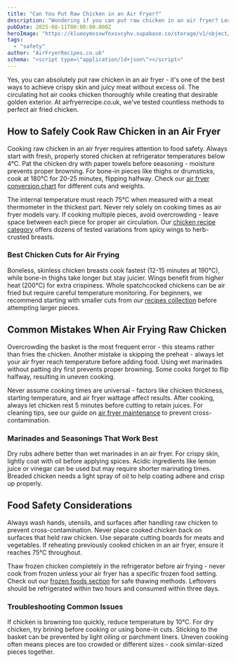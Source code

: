 ```yaml
---
title: "Can You Put Raw Chicken in an Air Fryer?"
description: "Wondering if you can put raw chicken in an air fryer? Learn the safety tips, cooking times, and best practices for perfect results every time."
pubDate: 2025-08-11T00:00:00.000Z
heroImage: "https://klueoymssxwfnxsvcyhv.supabase.co/storage/v1/object/public/md/can-you-put-raw-chicken-in-an-air-fryer-05578e57.png"
tags:
  - "safety"
author: "AirFryerRecipes.co.uk"
schema: "<script type=\"application/ld+json\"></script>"
---
```


<p>Yes, you can absolutely put raw chicken in an air fryer - it's one of the best ways to achieve crispy skin and juicy meat without excess oil. The circulating hot air cooks chicken thoroughly while creating that desirable golden exterior. At airfryerrecipe.co.uk, we've tested countless methods to perfect air fried chicken.</p>

<h2>How to Safely Cook Raw Chicken in an Air Fryer</h2>
<p>Cooking raw chicken in an air fryer requires attention to food safety. Always start with fresh, properly stored chicken at refrigerator temperatures below 4°C. Pat the chicken dry with paper towels before seasoning - moisture prevents proper browning. For bone-in pieces like thighs or drumsticks, cook at 180°C for 20-25 minutes, flipping halfway. Check our <a href=https://www.airfryerrecipe.co.uk/air-fryer-conversion-chart>air fryer conversion chart</a> for different cuts and weights.</p>
<p>The internal temperature must reach 75°C when measured with a meat thermometer in the thickest part. Never rely solely on cooking times as air fryer models vary. If cooking multiple pieces, avoid overcrowding - leave space between each piece for proper air circulation. Our <a href=https://www.airfryerrecipe.co.uk/recipe-category/chicken>chicken recipe category</a> offers dozens of tested variations from spicy wings to herb-crusted breasts.</p>

<h3>Best Chicken Cuts for Air Frying</h3>
<p>Boneless, skinless chicken breasts cook fastest (12-15 minutes at 190°C), while bone-in thighs take longer but stay juicier. Wings benefit from higher heat (200°C) for extra crispiness. Whole spatchcocked chickens can be air fried but require careful temperature monitoring. For beginners, we recommend starting with smaller cuts from our <a href=https://www.airfryerrecipe.co.uk/recipes>recipes collection</a> before attempting larger pieces.</p>

<h2>Common Mistakes When Air Frying Raw Chicken</h2>
<p>Overcrowding the basket is the most frequent error - this steams rather than fries the chicken. Another mistake is skipping the preheat - always let your air fryer reach temperature before adding food. Using wet marinades without patting dry first prevents proper browning. Some cooks forget to flip halfway, resulting in uneven cooking.</p>
<p>Never assume cooking times are universal - factors like chicken thickness, starting temperature, and air fryer wattage affect results. After cooking, always let chicken rest 5 minutes before cutting to retain juices. For cleaning tips, see our guide on <a href=https://www.airfryerrecipe.co.uk/air-fryer-cleaner>air fryer maintenance</a> to prevent cross-contamination.</p>

<h3>Marinades and Seasonings That Work Best</h3>
<p>Dry rubs adhere better than wet marinades in an air fryer. For crispy skin, lightly coat with oil before applying spices. Acidic ingredients like lemon juice or vinegar can be used but may require shorter marinating times. Breaded chicken needs a light spray of oil to help coating adhere and crisp up properly.</p>

<h2>Food Safety Considerations</h2>
<p>Always wash hands, utensils, and surfaces after handling raw chicken to prevent cross-contamination. Never place cooked chicken back on surfaces that held raw chicken. Use separate cutting boards for meats and vegetables. If reheating previously cooked chicken in an air fryer, ensure it reaches 75°C throughout.</p>
<p>Thaw frozen chicken completely in the refrigerator before air frying - never cook from frozen unless your air fryer has a specific frozen food setting. Check out our <a href=https://www.airfryerrecipe.co.uk/recipe-category/frozen-foods>frozen foods section</a> for safe thawing methods. Leftovers should be refrigerated within two hours and consumed within three days.</p>

<h3>Troubleshooting Common Issues</h3>
<p>If chicken is browning too quickly, reduce temperature by 10°C. For dry chicken, try brining before cooking or using bone-in cuts. Sticking to the basket can be prevented by light oiling or parchment liners. Uneven cooking often means pieces are too crowded or different sizes - cook similar-sized pieces together.</p>